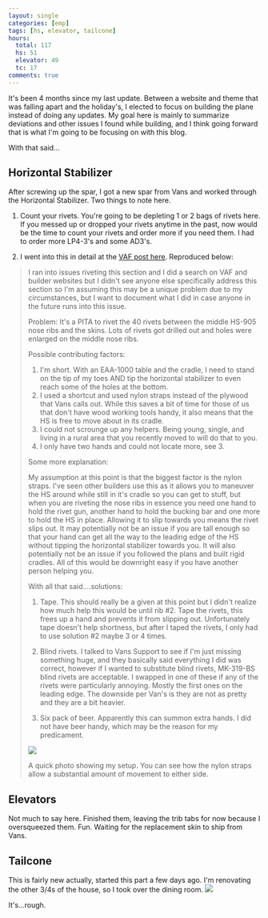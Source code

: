 ```yaml
---
layout: single
categories: [emp]
tags: [hs, elevator, tailcone]
hours:
  total: 117
  hs: 51
  elevator: 49
  tc: 17
comments: true
---
```


It's been 4 months since my last update. Between a website and theme that was falling apart and the holiday's, I elected to focus on building the plane instead of doing any updates.
My goal here is mainly to summarize deviations and other issues I found while building, and I think going forward that is what I'm going to be focusing on with this blog.

With that said...

## Horizontal Stabilizer

After screwing up the spar, I got a new spar from Vans and worked through the Horizontal Stabilizer.
Two things to note here.

1. Count your rivets. You're going to be depleting 1 or 2 bags of rivets here. If you messed up or dropped your rivets anytime in the past, now would be the time to count your rivets and order more if you need them.
I had to order more LP4-3's and some AD3's.

2. I went into this in detail at the [VAF post here](http://www.vansairforce.com/community/showthread.php?t=167790).
Reproduced below:
>I ran into issues riveting this section and I did a search on VAF and builder websites but I didn't see anyone else specifically address this section so I'm assuming this may be a unique problem due to my circumstances, but I want to document what I did in case anyone in the future runs into this issue.
>
>Problem: It's a PITA to rivet the 40 rivets between the middle HS-905 nose ribs and the skins. Lots of rivets got drilled out and holes were enlarged on the middle nose ribs.
>
>Possible contributing factors:
>1. I'm short. With an EAA-1000 table and the cradle, I need to stand on the tip of my toes AND tip the horizontal stabilizer to even reach some of the holes at the bottom.
>2. I used a shortcut and used nylon straps instead of the plywood that Vans calls out. While this saves a bit of time for those of us that don't have wood working tools handy, it also means that the HS is free to move about in its cradle.
>3. I could not scrounge up any helpers. Being young, single, and living in a rural area that you recently moved to will do that to you.
>4. I only have two hands and could not locate more, see 3.
>
>Some more explanation:
>
>My assumption at this point is that the biggest factor is the nylon straps. I've seen other builders use this as it allows you to maneuver the HS around while still in it's cradle so you can get to stuff, but when you are riveting the nose ribs in essence you need one hand to hold the rivet gun, another hand to hold the bucking bar and one more to hold the HS in place. Allowing it to slip towards you means the rivet slips out. It may potentially not be an issue if you are tall enough so that your hand can get all the way to the leading edge of the HS without tipping the horizontal stabilizer towards you. It will also potentially not be an issue if you followed the plans and built rigid cradles. All of this would be downright easy if you have another person helping you.
>
>With all that said....solutions:
>1. Tape. This should really be a given at this point but I didn't realize how much help this would be until rib #2. Tape the rivets, this frees up a hand and prevents it from slipping out. Unfortunately tape doesn't help shortness, but after I taped the rivets, I only had to use solution #2 maybe 3 or 4 times.
>
>2. Blind rivets. I talked to Vans Support to see if I'm just missing something huge, and they basically said everything I did was correct, however if I wanted to substitute blind rivets, MK-319-BS blind rivets are acceptable. I swapped in one of these if any of the rivets were particularly annoying. Mostly the first ones on the leading edge. The downside per Van's is they are not as pretty and they are a bit heavier.
>
>3. Six pack of beer. Apparently this can summon extra hands. I did not have beer handy, which may be the reason for my predicament.
>
>![](https://i.imgur.com/3RtH9NQ.jpg)
>
>A quick photo showing my setup. You can see how the nylon straps allow a substantial amount of movement to either side.

## Elevators
Not much to say here. Finished them, leaving the trib tabs for now because I oversqueezed them. Fun. Waiting for the replacement skin to ship from Vans.

## Tailcone
This is fairly new actually, started this part a few days ago. I'm renovating the other 3/4s of the house, so I took over the dining room.
![](https://i.imgur.com/pCahzSY.jpg)

It's...rough.
